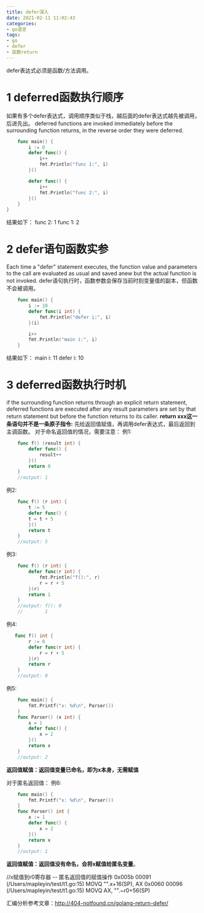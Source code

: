 ```yaml
---
title: defer深入
date: 2021-02-11 11:02:43
categories:
- go语言
tags:
- go
- defer
- 函数return
---
```


defer表达式必须是函数/方法调用。

# 1 deferred函数执行顺序
如果有多个defer表达式，调用顺序类似于栈，越后面的defer表达式越先被调用，后进先出。
deferred functions are invoked immediately before the surrounding function returns, in the reverse order they were deferred.
```go
    func main() {
        i := 0
        defer func() {
            i++
            fmt.Println("func 1:", i)
        }()

        defer func() {
            i++
            fmt.Println("func 2:", i)
        }()
    }
}
```
结果如下：
func 2: 1
func 1: 2

# 2 defer语句函数实参
Each time a "defer" statement executes, the function value and parameters to the call are evaluated as usual and saved anew but the actual function is not invoked.
defer语句执行时，函数参数会保存当前时刻变量值的副本，但函数不会被调用。
```go
    func main() {
        i := 10
        defer func(i int) {
            fmt.Println("defer i:", i)
        }(i)

        i++
        fmt.Println("main i:", i)
    }
```
结果如下：
main i: 11
defer i: 10

# 3 deferred函数执行时机
if the surrounding function returns through an explicit return statement, deferred functions are executed after any result parameters are set by that return statement but before the function returns to its caller.
**return xxx这一条语句并不是一条原子指令:** 先给返回值赋值，再调用defer表达式，最后返回到主调函数。
对于命名返回值的情况，需要注意：
例1:
```go
    func f() (result int) {
        defer func() {
            result++
        }()
        return 0
    }
    //output: 1
```

例2:
```go
    func f() (r int) {
        t := 5
        defer func() {
        t = t + 5
        }()
        return t
    }
    //output: 5
```

例3:
```go
    func f() (r int) {
        defer func(r int) {
            fmt.Println("f():", r)
            r = r + 5
        }(r)
        return 1
    }
    //output: f(): 0
    //        1
```

例4:
```go
   func f() int {
        r := 0
        defer func(r int) {
            r = r + 5
        }(r)
        return r
    }
    //output: 0
```

例5:
```go
    func main() {
        fmt.Printf("x: %d\n", Parser())
    }
    func Parser() (x int) {
        x = 1
        defer func() {
            x = 2
        }()
        return x
    }
    //output: 2
```
**返回值赋值：返回值变量已命名，即为x本身，无需赋值**

对于匿名返回值：
例6:
```go
    func main() {
        fmt.Printf("x: %d\n", Parser())
    }
    func Parser() int {
        x := 1
        defer func() {
            x = 2
        }()
        return x
    }
    //output: 1
```
**返回值赋值：返回值没有命名，会将x赋值给匿名变量**。

//x赋值到r0寄存器 -- 匿名返回值的赋值操作
0x005b 00091 (/Users/mapleyin/test/t1.go:15)	MOVQ	"".x+16(SP), AX
0x0060 00096 (/Users/mapleyin/test/t1.go:15)	MOVQ	AX, "".~r0+56(SP)

汇编分析参考文章：http://404-notfound.cn/golang-return-defer/

